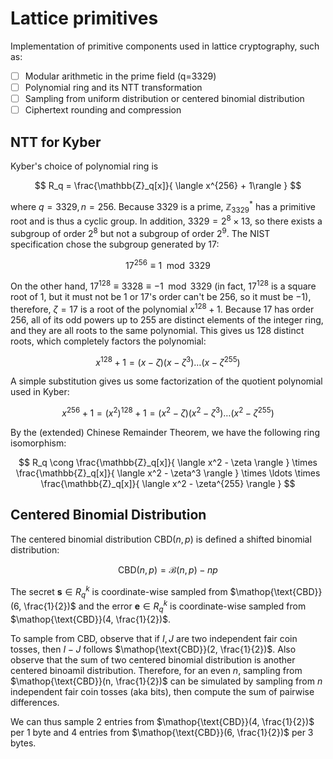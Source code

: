 # Lattice primitives

Implementation of primitive components used in lattice cryptography, such as:

- [ ] Modular arithmetic in the prime field (q=3329)
- [ ] Polynomial ring and its NTT transformation
- [ ] Sampling from uniform distribution or centered binomial distribution
- [ ] Ciphertext rounding and compression

## NTT for Kyber
Kyber's choice of polynomial ring is

$$
R_q = \frac{\mathbb{Z}_q[x]}{
    \langle x^{256} + 1\rangle
}
$$

where $q = 3329, n = 256$. Because 3329 is a prime, $\mathbb{Z}_{3329}^\ast$ has a primitive root and is thus a cyclic group. In addition, $3329 = 2^8 \times 13$, so there exists a subgroup of order $2^8$ but not a subgroup of order $2^9$. The NIST specification chose the subgroup generated by $17$:

$$
17 ^ {256} \equiv 1 \mod 3329
$$

On the other hand, $17 ^ {128} \equiv 3328 \equiv -1 \mod 3329$ (in fact, $17^{128}$ is a square root of 1, but it must not be 1 or $17$'s order can't be 256, so it must be $-1$), therefore, $\zeta = 17$ is a root of the polynomial $x^{128} + 1$. Because $17$ has order $256$, all of its odd powers up to 255 are distinct elements of the integer ring, and they are all roots to the same polynomial. This gives us 128 distinct roots, which completely factors the polynomial:

$$
x^{128} + 1 = (x  - \zeta)(x - \zeta^3)\ldots(x - \zeta^{255})
$$

A simple substitution gives us some factorization of the quotient polynomial used in Kyber:

$$
x^{256} + 1 = (x^2)^{128} + 1 = (x^2  - \zeta)(x^2 - \zeta^3)\ldots(x^2 - \zeta^{255})
$$

By the (extended) Chinese Remainder Theorem, we have the following ring isomorphism:

$$
R_q \cong 
\frac{\mathbb{Z}_q[x]}{
    \langle x^2 - \zeta \rangle
}
\times \frac{\mathbb{Z}_q[x]}{
    \langle x^2 - \zeta^3 \rangle
}
\times \ldots
\times \frac{\mathbb{Z}_q[x]}{
    \langle x^2 - \zeta^{255} \rangle
}
$$

## Centered Binomial Distribution
The centered binomial distribution $\mathop{\text{CBD}}(n, p)$ is defined a shifted binomial distribution:

$$
\mathop{\text{CBD}}(n, p) = \mathcal{B}(n, p) - np
$$

The secret $\mathbf{s} \in R_q^k$ is coordinate-wise sampled from $\mathop{\text{CBD}}(6, \frac{1}{2})$ and the error $\mathbf{e} \in R_q^k$ is coordinate-wise sampled from $\mathop{\text{CBD}}(4, \frac{1}{2})$.

To sample from CBD, observe that if $I, J$ are two independent fair coin tosses, then $I - J$ follows $\mathop{\text{CBD}}(2, \frac{1}{2})$. Also observe that the sum of two centered binomial distribution is another centered binoamil distribution. Therefore, for an even $n$, sampling from $\mathop{\text{CBD}}(n, \frac{1}{2})$ can be simulated by sampling from $n$ independent fair coin tosses (aka bits), then compute the sum of pairwise differences.

We can thus sample 2 entries from $\mathop{\text{CBD}}(4, \frac{1}{2})$ per 1 byte and 4 entries from $\mathop{\text{CBD}}(6, \frac{1}{2})$ per 3 bytes. 